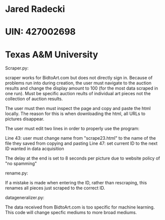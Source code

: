 # Jared Radecki
# UIN: 427002698
# Texas A&M University

Scraper.py:
  
scraper works for BidtoArt.com but does not directly sign in. Because of problems run into during creation, the user must navigate to the auction results and change the display amount to 100 (for the most data scraped in one run). Must be specific auction reults of individual art pieces not the collection of auction results. 

The user must then must inspect the page and copy and paste the html locally. The reason for this is when downloading the html, all URLs to pictures disappear.
    
The user must edit two lines in order to properly use the program:

  Line 43: user must change name from "scrape23.html" to the name of the file they saved from copying and pasting
  Line 47: set current ID to the next ID wanted in data acquisition
 
The delay at the end is set to 8 seconds per picture due to website policy of "no spamming"
  
rename.py:

  If a mistake is made when entering the ID, rather than rescraping, this renames all pieces just scraped to the correct ID.
  
datageneralizer.py:
  
  The data received from BidtoArt.com is too specific for machine learning. This code will change specfic mediums to more broad mediums.
  
  
